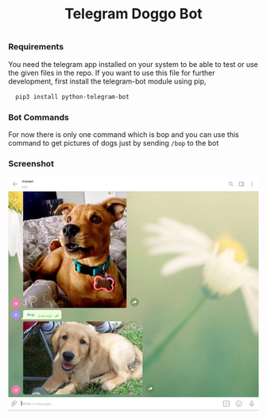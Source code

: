 <h1 align="center">Telegram Doggo Bot<h1>
  
  ### Requirements
  You need the telegram app installed on your system to be able to test or use the given files in the repo.
  If you want to use this file for further development, first install the telegram-bot module using pip,
  
```bash
  pip3 install python-telegram-bot
```
    
### Bot Commands
    
For now there is only one command which is bop and you can use this command to get pictures of dogs just by sending `/bop` to the bot
    
### Screenshot
<p align="center">
  <img align="center" src="screenshot.png">
</p>
